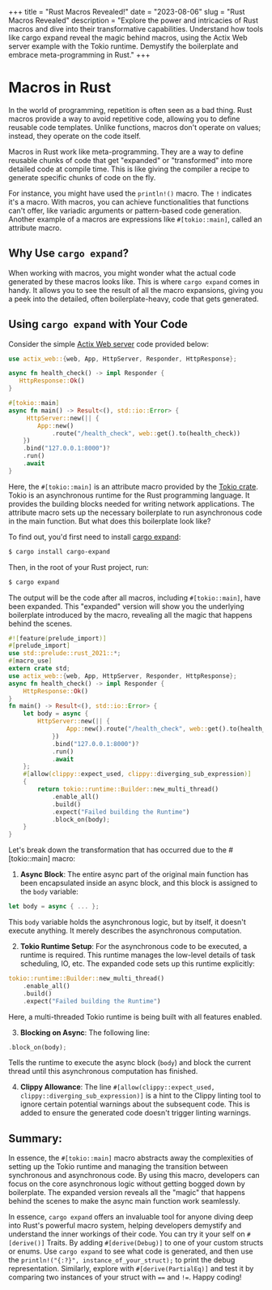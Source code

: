 +++
title = "Rust Macros Revealed!"
date = "2023-08-06"
slug = "Rust Macros Revealed"
description = "Explore the power and intricacies of Rust macros and dive into their transformative capabilities. Understand how tools like cargo expand reveal the magic behind macros, using the Actix Web server example with the Tokio runtime. Demystify the boilerplate and embrace meta-programming in Rust."
+++
# Macros in Rust
In the world of programming, repetition is often seen as a bad thing. Rust macros provide a way to avoid repetitive code, allowing you to define reusable code templates. Unlike functions, macros don't operate on values; instead, they operate on the code itself.

Macros in Rust work like meta-programming. They are a way to define reusable chunks of code that get "expanded" or "transformed" into more detailed code at compile time. This is like giving the compiler a recipe to generate specific chunks of code on the fly.

For instance, you might have used the `println!()` macro. The `!` indicates it's a macro. With macros, you can achieve functionalities that functions can't offer, like variadic arguments or pattern-based code generation. Another example of a macros are expressions like `#[tokio::main]`, called an attribute macro.

## Why Use `cargo expand`?

When working with macros, you might wonder what the actual code generated by these macros looks like. This is where `cargo expand` comes in handy. It allows you to see the result of all the macro expansions, giving you a peek into the detailed, often boilerplate-heavy, code that gets generated.

## Using `cargo expand` with Your Code

Consider the simple [Actix Web server](https://actix.rs/) code provided below:

```rust
use actix_web::{web, App, HttpServer, Responder, HttpResponse};

async fn health_check() -> impl Responder {
   HttpResponse::Ok()
}

#[tokio::main]
async fn main() -> Result<(), std::io::Error> {
     HttpServer::new(|| {
        App::new()
            .route("/health_check", web::get().to(health_check))
    })
    .bind("127.0.0.1:8000")?
    .run()
    .await
}
```

Here, the `#[tokio::main]` is an attribute macro provided by the [Tokio crate](https://tokio.rs/). Tokio is an asynchronous runtime for the Rust programming language. It provides the building blocks needed for writing network applications. The attribute macro sets up the necessary boilerplate to run asynchronous code in the main function. But what does this boilerplate look like?

To find out, you'd first need to install [cargo expand](https://github.com/dtolnay/cargo-expand):

```bash
$ cargo install cargo-expand
```

Then, in the root of your Rust project, run:

```bash
$ cargo expand
```

The output will be the code after all macros, including `#[tokio::main]`, have been expanded. This "expanded" version will show you the underlying boilerplate introduced by the macro, revealing all the magic that happens behind the scenes.

```rust
#![feature(prelude_import)]
#[prelude_import]
use std::prelude::rust_2021::*;
#[macro_use]
extern crate std;
use actix_web::{web, App, HttpServer, Responder, HttpResponse};
async fn health_check() -> impl Responder {
    HttpResponse::Ok()
}
fn main() -> Result<(), std::io::Error> {
    let body = async {
        HttpServer::new(|| {
                App::new().route("/health_check", web::get().to(health_check))
            })
            .bind("127.0.0.1:8000")?
            .run()
            .await
    };
    #[allow(clippy::expect_used, clippy::diverging_sub_expression)]
    {
        return tokio::runtime::Builder::new_multi_thread()
            .enable_all()
            .build()
            .expect("Failed building the Runtime")
            .block_on(body);
    }
}
```
Let's break down the transformation that has occurred due to the #[tokio::main] macro:

1. **Async Block**: The entire async part of the original main function has been encapsulated inside an async block, and this block is assigned to the `body` variable:
```rust
let body = async { ... };
```
This `body` variable holds the asynchronous logic, but by itself, it doesn't execute anything. It merely describes the asynchronous computation.

2. **Tokio Runtime Setup**: For the asynchronous code to be executed, a runtime is required. This runtime manages the low-level details of task scheduling, IO, etc. The expanded code sets up this runtime explicitly:
```rust
tokio::runtime::Builder::new_multi_thread()
    .enable_all()
    .build()
    .expect("Failed building the Runtime")
```
Here, a multi-threaded Tokio runtime is being built with all features enabled.

3. **Blocking on Async**: The following line:
```rust
.block_on(body);
```
Tells the runtime to execute the async block (`body`) and block the current thread until this asynchronous computation has finished.

4. **Clippy Allowance**: The line `#[allow(clippy::expect_used, clippy::diverging_sub_expression)]` is a hint to the Clippy linting tool to ignore certain potential warnings about the subsequent code. This is added to ensure the generated code doesn't trigger linting warnings.

## Summary:

In essence, the `#[tokio::main]` macro abstracts away the complexities of setting up the Tokio runtime and managing the transition between synchronous and asynchronous code. By using this macro, developers can focus on the core asynchronous logic without getting bogged down by boilerplate. The expanded version reveals all the "magic" that happens behind the scenes to make the async main function work seamlessly.


In essence, `cargo expand` offers an invaluable tool for anyone diving deep into Rust's powerful macro system, helping developers demystify and understand the inner workings of their code. You can try it your self on `#[derive()]` Traits. By adding `#[derive(Debug)]` to one of your custom structs or enums. Use `cargo expand` to see what code is generated, and then use the `println!("{:?}", instance_of_your_struct);` to print the debug representation. Similarly, explore with `#[derive(PartialEq)]` and test it by comparing two instances of your struct with `==` and `!=`. Happy coding!

